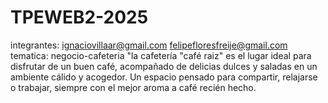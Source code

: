 # TPEWEB2-2025
integrantes:
ignaciovillaar@gmail.com
felipefloresfreije@gmail.com 
tematica: negocio-cafeteria 
"la cafetería "café raiz" es el lugar ideal para disfrutar de un buen café, acompañado de delicias dulces y saladas en un ambiente cálido y acogedor. Un espacio pensado para compartir, relajarse o trabajar, siempre con el mejor aroma a café recién hecho.
